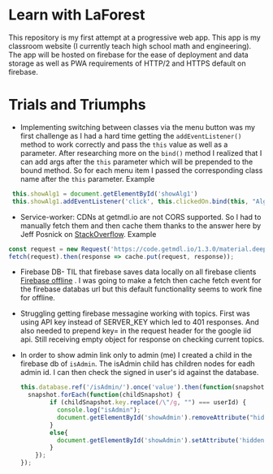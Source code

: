 # Learn with LaForest

This repository is my first attempt at a progressive web app. This app is my classroom website (I currently teach high school math and engineering). The app will be hosted on firebase for the ease of deployment and data storage as well as PWA requirements of HTTP/2 and HTTPS default on firebase.


# Trials and Triumphs
- Implementing switching between classes via the menu button was my first challenge as I had a hard time getting the `addEventListener()` method to work correctly and pass the `this` value as well as a parameter. After researching more on the `bind()` method I realized that I can add args after the `this` parameter which will be prepended to the bound method. So for each menu item I passed the corresponding class name after the `this` parameter.  Example
```javascript
 this.showAlg1 = document.getElementById('showAlg1')
 this.showAlg1.addEventListener('click', this.clickedOn.bind(this, "Alg1"));
 ```
- Service-worker: CDNs at getmdl.io are not CORS supported. So I had to manually fetch them and then cache them thanks to the answer here by Jeff Posnick on [StackOverflow](https://stackoverflow.com/questions/39109789/what-limitations-apply-to-opaque-responses/39109790#39109790).
Example
```javascript
const request = new Request('https://code.getmdl.io/1.3.0/material.deep_purple-yellow.min.css', {mode: 'no-cors'});
fetch(request).then(response => cache.put(request, response));
```
- Firebase DB- TIL that firebase saves data locally on all firebase clients [Firebase offline](https://firebase.google.com/docs/database/web/read-and-write#write_data_offline) . I was going to make a fetch then cache fetch event for the firebase databas url but this default functionality seems to work fine for offline.

- Struggling getting firebase messagine working with topics. First was using API key instead of SERVER_KEY which led to 401 responses. And also needed to prepend key= in the request header for the google iid api. Still receiving empty object for response on checking current topics.

- In order to show admin link only to admin (me) I created a child in the firebase db of `isAdmin`. The isAdmin child has children nodes for eadh admin id. I can then check the signed in user's id against the database.

  ```javascript
  this.database.ref('/isAdmin/').once('value').then(function(snapshot) {
    snapshot.forEach(function(childSnapshot) {
          if (childSnapshot.key.replace(/\"/g, "") === userId) {
            console.log("isAdmin");
            document.getElementById('showAdmin').removeAttribute("hidden");
          }
          else{
            document.getElementById('showAdmin').setAttribute('hidden', 'true');
          }
      });
  });
  ```
